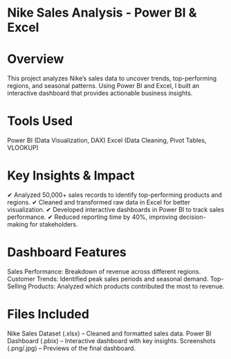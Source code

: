 # Nike Sales Analysis - Power BI & Excel
# Overview
This project analyzes Nike’s sales data to uncover trends, top-performing regions, and seasonal patterns. Using Power BI and Excel, I built an interactive dashboard that provides actionable business insights.

# Tools Used
Power BI (Data Visualization, DAX)
Excel (Data Cleaning, Pivot Tables, VLOOKUP)
# Key Insights & Impact
✔ Analyzed 50,000+ sales records to identify top-performing products and regions.
✔ Cleaned and transformed raw data in Excel for better visualization.
✔ Developed interactive dashboards in Power BI to track sales performance.
✔ Reduced reporting time by 40%, improving decision-making for stakeholders.

# Dashboard Features
Sales Performance: Breakdown of revenue across different regions.
Customer Trends: Identified peak sales periods and seasonal demand.
Top-Selling Products: Analyzed which products contributed the most to revenue.
# Files Included
Nike Sales Dataset (.xlsx) – Cleaned and formatted sales data.
Power BI Dashboard (.pbix) – Interactive dashboard with key insights.
Screenshots (.png/.jpg) – Previews of the final dashboard.
